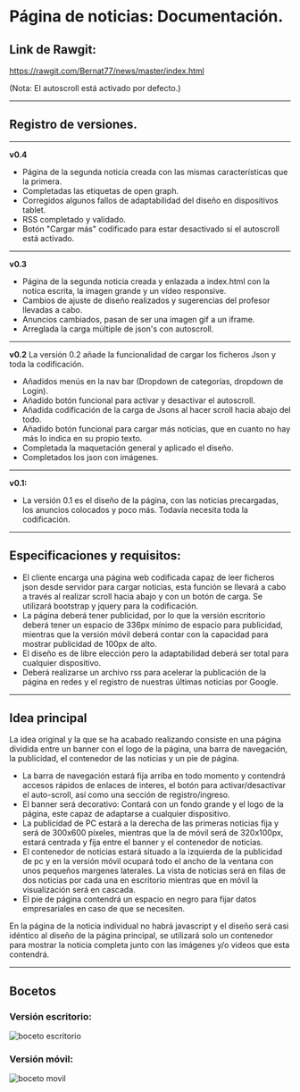 # Página de noticias: Documentación.


## Link de Rawgit:
https://rawgit.com/Bernat77/news/master/index.html

(Nota: El autoscroll está activado por defecto.)

---

## Registro de versiones.
---
**v0.4**
* Página de la segunda noticia creada con las mismas características que la primera.
* Completadas las etiquetas de open graph.
* Corregidos algunos fallos de adaptabilidad del diseño en dispositivos tablet.
* RSS completado y validado.
* Botón "Cargar más" codificado para estar desactivado si el autoscroll está activado.
---
**v0.3**
* Página de la segunda noticia creada y enlazada a index.html con la notica escrita, la imagen grande y un vídeo responsive.
* Cambios de ajuste de diseño realizados y sugerencias del profesor llevadas a cabo.
* Anuncios cambiados, pasan de ser una imagen gif a un iframe.
* Arreglada la carga múltiple de json's con autoscroll.
---
**v0.2**
La versión 0.2 añade la funcionalidad de cargar los ficheros Json y toda la codificación.

* Añadidos menús en la nav bar (Dropdown de categorías, dropdown de Login).
* Añadido botón funcional para activar y desactivar el autoscroll.
* Añadida codificación de la carga de Jsons al hacer scroll hacia abajo del todo.
* Añadido botón funcional para cargar más noticias, que en cuanto no hay más lo indica en su propio texto.
* Completada la maquetación general y aplicado el diseño.
* Completados los json con imágenes.
---
**v0.1:**

* La versión 0.1 es el diseño de la página, con las noticias precargadas, los anuncios colocados y poco más. Todavía necesita toda la codificación.

---
## Especificaciones y requisitos:

* El cliente encarga una página web codificada capaz de leer ficheros json desde servidor para cargar noticias, esta función se llevará a cabo a través al realizar scroll hacia abajo y con un botón de carga. Se utilizará bootstrap y jquery para la codificación.
* La página deberá tener publicidad, por lo que la versión escritorio deberá tener un espacio de 336px mínimo de espacio para publicidad, mientras que la versión móvil deberá contar con la capacidad para mostrar publicidad de 100px de alto.
* El diseño es de libre elección pero la adaptabilidad deberá ser total para cualquier dispositivo.
* Deberá realizarse un archivo rss para acelerar la publicación de la página en redes y el registro de nuestras últimas noticias por Google.

---
## Idea principal

La idea original y la que se ha acabado realizando consiste en una página dividida entre un banner con el logo de la página, una barra de navegación, la publicidad, el contenedor de las noticias y un pie de página.

* La barra de navegación estará fija arriba en todo momento y contendrá accesos rápidos de enlaces de interes, el botón para activar/desactivar el auto-scroll, así como una sección de registro/ingreso.
* El banner será decorativo: Contará con un fondo grande y el logo de la página, este capaz de adaptarse a cualquier dispositivo.
* La publicidad de PC estará a la derecha de las primeras noticias fija y será de 300x600 píxeles, mientras que la de móvil será de 320x100px, estará centrada y fija entre el banner y el contenedor de noticias.
* El contenedor de noticias estará situado a la izquierda de la publicidad de pc y en la versión móvil ocupará todo el ancho de la ventana con unos pequeños margenes laterales. La vista de noticias será en filas de dos noticias por cada una en escritorio mientras que en móvil la visualización será en cascada.
* El pie de página contendrá un espacio en negro para fijar datos empresariales en caso de que se necesiten.

En la página de la noticia individual no habrá javascript y el diseño será casi idéntico al diseño de la página principal, se utilizará solo un contenedor para mostrar la noticia completa junto con las imágenes y/o videos que esta contendrá.

---
## Bocetos

### Versión escritorio:

![boceto escritorio](https://rawgit.com/Bernat77/news/master/bocetoescritorio.jpg)

### Versión móvil:

![boceto movil](https://rawgit.com/Bernat77/news/master/bocetomovil.jpg)
